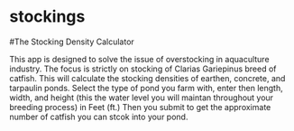 # stockings
#The Stocking Density Calculator

This app is designed to solve the issue of overstocking in aquaculture industry. The focus is strictly on stocking of Clarias Gariepinus breed of catfish. 
This will calculate the stocking densities of earthen, concrete, and tarpaulin ponds.
Select the type of pond you farm with, enter then length, width, and height (this the water level you will maintan throughout your breeding process) in Feet (ft.)
Then you submit to get the approximate number of catfish you can stcok into your pond.
